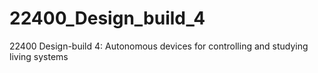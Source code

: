 # 22400_Design_build_4
22400 Design-build 4: Autonomous devices for controlling and studying living systems
